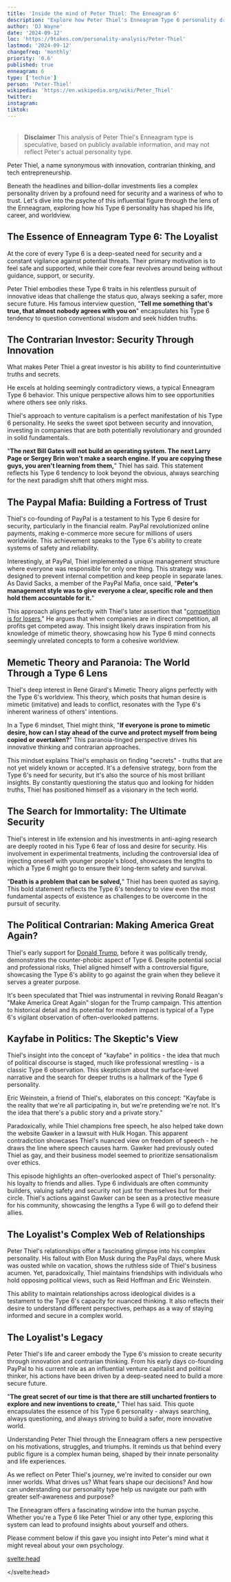 ```yaml
---
title: 'Inside the mind of Peter Thiel: The Enneagram 6'
description: "Explore how Peter Thiel's Enneagram Type 6 personality drives his contrarian approach to tech, politics, and innovation in Silicon Valley and beyond."
author: 'DJ Wayne'
date: '2024-09-12'
loc: 'https://9takes.com/personality-analysis/Peter-Thiel'
lastmod: '2024-09-12'
changefreq: 'monthly'
priority: '0.6'
published: true
enneagram: 6
type: ['techie']
person: 'Peter-Thiel'
wikipedia: 'https://en.wikipedia.org/wiki/Peter_Thiel'
twitter:
instagram:
tiktok:
---
```


<script>
	import  PopCard  from "$lib/components/atoms/PopCard.svelte";
import BlogPurpose from '$lib/components/blog/BlogPurpose.svelte'
</script>
<div
	style="display: flex;
    justify-content: center;
    margin: 1rem 0;
	"
>
	<PopCard
		image={`/types/6s/${'Peter-Thiel'}.webp`}
		showIcon={false}
		enneagramType=""
		displayText="Peter Thiel"
		subtext=""
	/>
</div>

<!-- Sacks talking about peter not being a product guy https://youtu.be/TYA_vdHSD8w?si=uSJrtrrXTBIHk0E5&t=1757 -->

<!--
	upbringing/ childhood


 -->

> **Disclaimer** This analysis of Peter Thiel's Enneagram type is speculative, based on publicly available information, and may not reflect Peter's actual personality type.

 <p class="firstLetter">Peter Thiel, a name synonymous with innovation, contrarian thinking, and tech entrepreneurship.</p>

Beneath the headlines and billion-dollar investments lies a complex personality driven by a profound need for security and a wariness of who to trust. Let's dive into the psyche of this influential figure through the lens of the Enneagram, exploring how his Type 6 personality has shaped his life, career, and worldview.

## The Essence of Enneagram Type 6: The Loyalist

At the core of every Type 6 is a deep-seated need for security and a constant vigilance against potential threats. Their primary motivation is to feel safe and supported, while their core fear revolves around being without guidance, support, or security.

Peter Thiel embodies these Type 6 traits in his relentless pursuit of innovative ideas that challenge the status quo, always seeking a safer, more secure future. His famous interview question, "**Tell me something that's true, that almost nobody agrees with you on**" encapsulates his Type 6 tendency to question conventional wisdom and seek hidden truths.

## The Contrarian Investor: Security Through Innovation

What makes Peter Thiel a great investor is his ability to find counterintuitive truths and secrets.

He excels at holding seemingly contradictory views, a typical Enneagram Type 6 behavior. This unique perspective allows him to see opportunities where others see only risks.

Thiel's approach to venture capitalism is a perfect manifestation of his Type 6 personality. He seeks the sweet spot between security and innovation, investing in companies that are both potentially revolutionary and grounded in solid fundamentals.

"**The next Bill Gates will not build an operating system. The next Larry Page or Sergey Brin won't make a search engine. If you are copying these guys, you aren't learning from them,**" Thiel has said. This statement reflects his Type 6 tendency to look beyond the obvious, always searching for the next paradigm shift that others might miss.

## The Paypal Mafia: Building a Fortress of Trust

Thiel's co-founding of PayPal is a testament to his Type 6 desire for security, particularly in the financial realm. PayPal revolutionized online payments, making e-commerce more secure for millions of users worldwide. This achievement speaks to the Type 6's ability to create systems of safety and reliability.

Interestingly, at PayPal, Thiel implemented a unique management structure where everyone was responsible for only one thing. This strategy was designed to prevent internal competition and keep people in separate lanes. As David Sacks, a member of the PayPal Mafia, once said, "**Peter's management style was to give everyone a clear, specific role and then hold them accountable for it.**"

This approach aligns perfectly with Thiel's later assertion that "<a class="external-link" target="_blank" href="https://startupclass.samaltman.com/courses/lec05/" >competition is for losers.</a>" He argues that when companies are in direct competition, all profits get competed away. This insight likely draws inspiration from his knowledge of mimetic theory, showcasing how his Type 6 mind connects seemingly unrelated concepts to form a cohesive worldview.

## Memetic Theory and Paranoia: The World Through a Type 6 Lens

Thiel's deep interest in René Girard's Mimetic Theory aligns perfectly with the Type 6's worldview. This theory, which posits that human desire is mimetic (imitative) and leads to conflict, resonates with the Type 6's inherent wariness of others' intentions.

In a Type 6 mindset, Thiel might think, "**If everyone is prone to mimetic desire, how can I stay ahead of the curve and protect myself from being copied or overtaken?**" This paranoia-tinged perspective drives his innovative thinking and contrarian approaches.

This mindset explains Thiel's emphasis on finding "secrets" - truths that are not yet widely known or accepted. It's a defensive strategy, born from the Type 6's need for security, but it's also the source of his most brilliant insights. By constantly questioning the status quo and looking for hidden truths, Thiel has positioned himself as a visionary in the tech world.

## The Search for Immortality: The Ultimate Security

Thiel's interest in life extension and his investments in anti-aging research are deeply rooted in his Type 6 fear of loss and desire for security. His involvement in experimental treatments, including the controversial idea of injecting oneself with younger people's blood, showcases the lengths to which a Type 6 might go to ensure their long-term safety and survival.

"**Death is a problem that can be solved,**" Thiel has been quoted as saying. This bold statement reflects the Type 6's tendency to view even the most fundamental aspects of existence as challenges to be overcome in the pursuit of security.

## The Political Contrarian: Making America Great Again?

Thiel's early support for [Donald Trump](/personality-analysis/Donald-Trump), before it was politically trendy, demonstrates the counter-phobic aspect of Type 6. Despite potential social and professional risks, Thiel aligned himself with a controversial figure, showcasing the Type 6's ability to go against the grain when they believe it serves a greater purpose.

It's been speculated that Thiel was instrumental in reviving Ronald Reagan's "Make America Great Again" slogan for the Trump campaign. This attention to historical detail and its potential for modern impact is typical of a Type 6's vigilant observation of often-overlooked patterns.

## Kayfabe in Politics: The Skeptic's View

Thiel's insight into the concept of "kayfabe" in politics - the idea that much of political discourse is staged, much like professional wrestling - is a classic Type 6 observation. This skepticism about the surface-level narrative and the search for deeper truths is a hallmark of the Type 6 personality.

Eric Weinstein, a friend of Thiel's, elaborates on this concept: "Kayfabe is the reality that we're all participating in, but we're pretending we're not. It's the idea that there's a public story and a private story."

Paradoxically, while Thiel champions free speech, he also helped take down the website Gawker in a lawsuit with Hulk Hogan. This apparent contradiction showcases Thiel's nuanced view on freedom of speech - he draws the line where speech causes harm. Gawker had previously outed Thiel as gay, and their business model seemed to prioritize sensationalism over ethics.

This episode highlights an often-overlooked aspect of Thiel's personality: his loyalty to friends and allies. Type 6 individuals are often community builders, valuing safety and security not just for themselves but for their circle. Thiel's actions against Gawker can be seen as a protective measure for his community, showcasing the lengths a Type 6 will go to defend their allies.

## The Loyalist's Complex Web of Relationships

Peter Thiel's relationships offer a fascinating glimpse into his complex personality. His fallout with Elon Musk during the PayPal days, where Musk was ousted while on vacation, shows the ruthless side of Thiel's business acumen. Yet, paradoxically, Thiel maintains friendships with individuals who hold opposing political views, such as Reid Hoffman and Eric Weinstein.

This ability to maintain relationships across ideological divides is a testament to the Type 6's capacity for nuanced thinking. It also reflects their desire to understand different perspectives, perhaps as a way of staying informed and secure in a complex world.

## The Loyalist's Legacy

Peter Thiel's life and career embody the Type 6's mission to create security through innovation and contrarian thinking. From his early days co-founding PayPal to his current role as an influential venture capitalist and political thinker, his actions have been driven by a deep-seated need to build a more secure future.

"**The great secret of our time is that there are still uncharted frontiers to explore and new inventions to create,**" Thiel has said. This quote encapsulates the essence of his Type 6 personality - always searching, always questioning, and always striving to build a safer, more innovative world.

Understanding Peter Thiel through the Enneagram offers a new perspective on his motivations, struggles, and triumphs. It reminds us that behind every public figure is a complex human being, shaped by their innate personality and life experiences.

As we reflect on Peter Thiel's journey, we're invited to consider our own inner worlds. What drives us? What fears shape our decisions? And how can understanding our personality type help us navigate our path with greater self-awareness and purpose?

The Enneagram offers a fascinating window into the human psyche. Whether you're a Type 6 like Peter Thiel or any other type, exploring this system can lead to profound insights about yourself and others.

Please comment below if this gave you insight into Peter's mind what it might reveal about your own psychology.

<svelte:head>

<script type="application/ld+json">
{
  "@context": "http://schema.org",
  "@graph": [
    {
      "@type": "Article",
      "articleBody": "This article explores Peter Thiel's personality through the lens of Enneagram Type 6. Known for his contrarian thinking and innovative investments, Thiel embodies many characteristics of Type 6 personalities. The article discusses various aspects of Thiel's life, career, and worldview that demonstrate his Type 6 characteristics, including his search for security through innovation, his interest in mimetic theory, and his complex web of relationships in Silicon Valley.",
      "creator": {
        "@type": "Person",
        "name": "DJ Wayne",
        "sameAs": [
          "https://www.instagram.com/djwayne3/",
          "https://www.youtube.com/@djwayne3",
          "https://www.linkedin.com/in/davidtwayne/",
          "https://twitter.com/djwayne3"
        ]
      },
      "author": {
        "@type": "Person",
        "name": "DJ Wayne",
        "sameAs": [
          "https://www.instagram.com/djwayne3/",
          "https://www.youtube.com/@djwayne3",
          "https://www.linkedin.com/in/davidtwayne/",
          "https://twitter.com/djwayne3"
        ]
      },
      "dateModified": {
        "@type": "Date",
        "@value": "2024-09-12"
      },
      "datePublished": {
        "@type": "Date",
        "@value": "2024-09-12"
      },
      "description": "Explore how Peter Thiel's Enneagram Type 6 personality drives his contrarian approach to tech, politics, and innovation in Silicon Valley and beyond.",
      "headline": "Peter Thiel: The Enneagram 6 Shaping Silicon Valley",
      "image": {
        "@type": "ImageObject",
        "height": 900,
        "url": "https://9takes.com/types/6s/Peter-Thiel.webp",
        "width": 900
      },
      "mainEntityOfPage": {
        "@id": "https://9takes.com/personality-analysis/Peter-Thiel",
        "@type": "WebPage"
      },
      "mentions": {
        "@type": "Person",
        "name": "Peter Thiel",
        "sameAs": [
          "https://en.wikipedia.org/wiki/Peter_Thiel",
          "https://twitter.com/peterthiel"
        ]
      },
      "publisher": {
        "@type": "Organization",
        "sameAs": [
          "https://www.instagram.com/9takesdotcom/",
          "https://twitter.com/9takesdotcom"
        ],
        "logo": {
          "@type": "ImageObject",
          "url": "https://9takes.com/brand/aero.png"
        },
        "name": "9takes"
      }
    },
    {
      "@type": "FAQPage",
      "mainEntity": [
        {
          "@type": "Question",
          "name": "Why is Peter Thiel considered an Enneagram Type 6?",
          "acceptedAnswer": {
            "@type": "Answer",
            "text": "Peter Thiel is seen as an Enneagram Type 6 due to his constant search for security, his contrarian thinking, and his ability to hold seemingly contradictory views. His innovative approach to investing and his interest in creating secure systems like PayPal align with the core characteristics of Type 6s."
          }
        },
        {
          "@type": "Question",
          "name": "How does Peter Thiel's Enneagram type influence his investment strategy?",
          "acceptedAnswer": {
            "@type": "Answer",
            "text": "As an Enneagram Type 6, Thiel's investment strategy is characterized by seeking counterintuitive truths and 'secrets'. He looks for innovative ideas that challenge the status quo while still providing a sense of security, reflecting the Type 6's desire for both safety and innovation."
          }
        },
        {
          "@type": "Question",
          "name": "What are some key traits of Peter Thiel that align with Enneagram Type 6?",
          "acceptedAnswer": {
            "@type": "Answer",
            "text": "Key traits of Peter Thiel aligning with Enneagram Type 6 include his contrarian thinking, his interest in mimetic theory, his focus on building secure systems, his complex web of relationships, and his ability to hold seemingly contradictory views."
          }
        },
        {
          "@type": "Question",
          "name": "How does Peter Thiel's interest in mimetic theory relate to his Enneagram type?",
          "acceptedAnswer": {
            "@type": "Answer",
            "text": "Thiel's interest in mimetic theory aligns with the Type 6's inherent wariness of others' intentions. It reflects his tendency to question conventional wisdom and seek hidden truths, which is characteristic of Type 6 personalities."
          }
        },
        {
          "@type": "Question",
          "name": "What is Peter Thiel's personality type?",
          "acceptedAnswer": {
            "@type": "Answer",
            "text": "Peter Thiel's personality is often described as an Enneagram Type 6, characterized by his search for security, contrarian thinking, and innovative approaches to business and technology. This type aligns with his investment strategy and worldview in Silicon Valley."
          }
        }
      ]
    }
  ]
}
</script>

</svelte:head>

<style lang="scss"></style>
